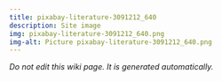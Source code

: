 ```yaml
---
title: pixabay-literature-3091212_640
description: Site image
img: pixabay-literature-3091212_640.png
img-alt: Picture pixabay-literature-3091212_640.png
---
```


_Do not edit this wiki page. It is generated automatically._ 

